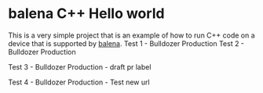 # balena C++ Hello world

This is a very simple project that is an example of how to run C++ code on a device that is supported by [balena](https://balena.io).
Test 1 - Bulldozer Production
Test 2 - Bulldozer Production

Test 3 - Bulldozer Production - draft pr label

Test 4 - Bulldozer Production - Test new url

